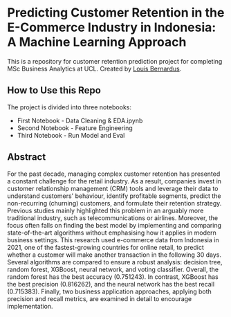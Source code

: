 Predicting Customer Retention in the E-Commerce Industry in Indonesia: A Machine Learning Approach
===================================

This is a repository for customer retention prediction project for completing MSc Business Analytics at UCL. Created by [Louis Bernardus](https://github.com/louisbernardus).

## How to Use this Repo
The project is divided into three notebooks:
* First Notebook - Data Cleaning & EDA.ipynb
* Second Notebook - Feature Engineering
* Third Notebook - Run Model and Eval

## Abstract
For the past decade, managing complex customer retention has presented a constant challenge for the retail industry. As a result, companies invest in customer relationship management (CRM) tools and leverage their data to understand customers' behaviour, identify profitable segments, predict the non-recurring (churning) customers, and formulate their retention strategy.
Previous studies mainly highlighted this problem in an arguably more traditional industry, such as telecommunications or airlines. Moreover, the focus often falls on finding the best model by implementing and comparing state-of-the-art algorithms without emphasising how it applies in modern business settings.
This research used e-commerce data from Indonesia in 2021, one of the fastest-growing countries for online retail, to predict whether a customer will make another transaction in the following 30 days. Several algorithms are compared to ensure a robust analysis: decision tree, random forest, XGBoost, neural network, and voting classifier. Overall, the random forest has the best accuracy (0.751243). In contrast, XGBoost has the best precision (0.816262), and the neural network has the best recall (0.715383).
Finally, two business application approaches, applying both precision and recall metrics, are examined in detail to encourage implementation.